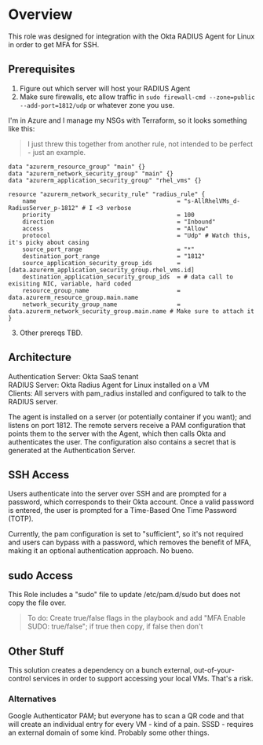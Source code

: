 # Overview
This role was designed for integration with the Okta RADIUS Agent for Linux in order to get MFA for SSH.

## Prerequisites
1. Figure out which server will host your RADIUS Agent
2. Make sure firewalls, etc allow traffic in
` sudo firewall-cmd --zone=public --add-port=1812/udp `
or whatever zone you use.

I'm in Azure and I manage my NSGs with Terraform, so it looks something like this:
> I just threw this together from another rule, not intended to be perfect - just an example.
```
data "azurerm_resource_group" "main" {}
data "azurerm_network_security_group" "main" {}
data "azurerm_application_security_group" "rhel_vms" {}

resource "azurerm_network_security_rule" "radius_rule" {
    name                                        = "s-AllRhelVMs_d-RadiusServer_p-1812" # I <3 verbose
    priority                                    = 100 
    direction                                   = "Inbound"
    access                                      = "Allow"
    protocol                                    = "Udp" # Watch this, it's picky about casing
    source_port_range                           = "*"
    destination_port_range                      = "1812"
    source_application_security_group_ids       = [data.azurerm_application_security_group.rhel_vms.id]
    destination_application_security_group_ids  = # data call to exisiting NIC, variable, hard coded
    resource_group_name                         = data.azurerm_resource_group.main.name
    network_security_group_name                 = data.azurerm_network_security_group.main.name # Make sure to attach it
}
```
3. Other prereqs TBD.

## Architecture
Authentication Server: Okta SaaS tenant\
RADIUS Server: Okta Radius Agent for Linux installed on a VM\
Clients: All servers with pam_radius installed and configured to talk to the RADIUS server.

The agent is installed on a server (or potentially container if you want); and listens on port 1812.
The remote servers receive a PAM configuration that points them to the server with the Agent, which then calls Okta and authenticates the user. The configuration also contains a secret that is generated at the Authentication Server.


## SSH Access
Users authenticate into the server over SSH and are prompted for a password, which corresponds to their Okta account.
Once a valid password is entered, the user is prompted for a Time-Based One Time Password (TOTP).

Currently, the pam configuration is set to "sufficient", so it's not required and users can bypass with a password, which removes the benefit of MFA, making it an optional authentication approach. No bueno.

## sudo Access
This Role includes a "sudo" file to update /etc/pam.d/sudo but does not copy the file over. 
> To do: Create true/false flags in the playbook and add "MFA Enable SUDO: true/false"; if true then copy, if false then don't

## Other Stuff
This solution creates a dependency on a bunch external, out-of-your-control services in order to support accessing your local VMs. That's a risk.

### Alternatives
Google Authenticator PAM; but everyone has to scan a QR code and that will create an individual entry for every VM - kind of a pain.
SSSD - requires an external domain of some kind.
Probably some other things.
